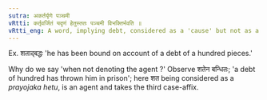 ```yaml
---
sutra: अकर्तर्यृणे पञ्चमी
vRtti: कर्तृवर्जितं यदृणं हेतुस्ततः पञ्चमी विभक्तिर्भवति ॥
vRtti_eng: A word, implying debt, considered as a 'cause' but not as a _kartri_ or agent, takes the fifth case-affix.
---
```

Ex. शताद्बद्धः 'he has been bound on account of a debt of a hundred pieces.'

Why do we say 'when not denoting the agent ?' Observe शतेन बन्धितः; 'a debt of hundred has thrown him in prison'; here शत being considered as a _prayojaka_ _hetu_, is an agent and takes the third case-affix.
